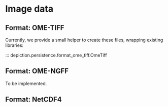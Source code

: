 # Image data

## Format: OME-TIFF

Currently, we provide a small helper to create these files, wrapping existing libraries:

::: depiction.persistence.format_ome_tiff.OmeTiff

## Format: OME-NGFF

To be implemented.

## Format: NetCDF4
